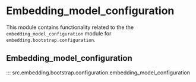 # Embedding_model_configuration

This module contains functionality related to the the `embedding_model_configuration` module for `embedding.bootstrap.configuration`.

## Embedding_model_configuration

::: src.embedding.bootstrap.configuration.embedding_model_configuration

